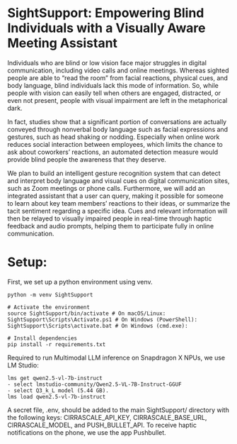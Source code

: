 # SightSupport: Empowering Blind Individuals with a Visually Aware Meeting Assistant

Individuals who are blind or low vision face major struggles in digital communication, including video calls and online meetings. Whereas sighted people are able to “read the room” from facial reactions, physical cues, and body language, blind individuals lack this mode of information. So, while people with vision can easily tell when others are engaged, distracted, or even not present, people with visual impairment are left in the metaphorical dark.

In fact, studies show that a significant portion of conversations are actually conveyed through nonverbal body language such as facial expressions and gestures, such as head shaking or nodding. Especially when online work reduces social interaction between employees, which limits the chance to ask about coworkers’ reactions, an automated detection measure would provide blind people the awareness that they deserve. 

We plan to build an intelligent gesture recognition system that can detect and interpret body language and visual cues on digital communication sites, such as Zoom meetings or phone calls. Furthermore, we will add an integrated assistant that a user can query, making it possible for someone to learn about key team members’ reactions to their ideas, or summarize the tacit sentiment regarding a specific idea. Cues and relevant information will then be relayed to visually impaired people in real-time through haptic feedback and audio prompts, helping them to participate fully in online communication. 


# Setup:
First, we set up a python environment using venv.
``` 
python -m venv SightSupport

# Activate the environment
source SightSupport/bin/activate # On macOS/Linux:
SightSupport\Scripts\Activate.ps1 # On Windows (PowerShell):
SightSupport\Scripts\activate.bat # On Windows (cmd.exe):

# Install dependencies
pip install -r requirements.txt
```

Required to run Multimodal LLM inference on Snapdragon X NPUs, we use LM Studio:
```
lms get qwen2.5-vl-7b-instruct
- select lmstudio-community/Qwen2.5-VL-7B-Instruct-GGUF
- select Q3_k_L model (5.44 GB).
lms load qwen2.5-vl-7b-instruct
```

A secret file, .env, should be added to the main SightSupport/ directory with the following keys: CIRRASCALE_API_KEY, CIRRASCALE_BASE_URL, CIRRASCALE_MODEL, and PUSH_BULLET_API. To receive haptic notifications on the phone, we use the app Pushbullet. 